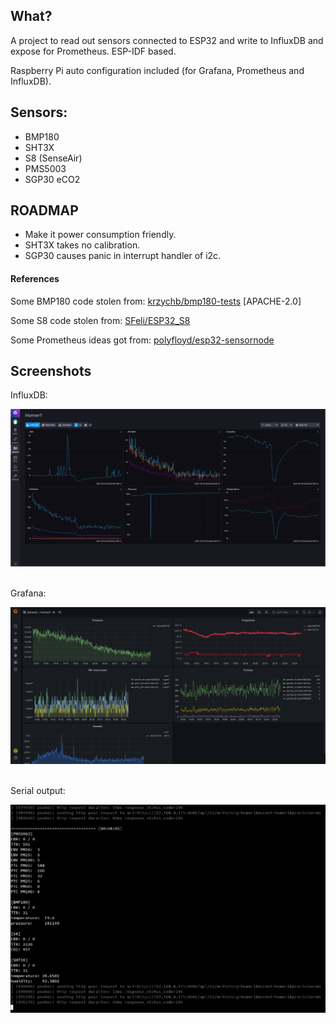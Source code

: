 ## What?

A project to read out sensors connected to ESP32 and write to InfluxDB and expose for Prometheus. ESP-IDF based.

Raspberry Pi auto configuration included (for Grafana, Prometheus and InfluxDB).

## Sensors:

- BMP180
- SHT3X
- S8 (SenseAir)
- PMS5003
- SGP30 eCO2

## ROADMAP

- Make it power consumption friendly.
- SHT3X takes no calibration.
- SGP30 causes panic in interrupt handler of i2c.

#### References

Some BMP180 code stolen from:
[krzychb/bmp180-tests](https://github.com/krzychb/bmp180-tests) [APACHE-2.0]

Some S8 code stolen from:
[SFeli/ESP32_S8](https://github.com/SFeli/ESP32_S8/blob/master/ESP32_S8_01.ino)

Some Prometheus ideas got from:
[polyfloyd/esp32-sensornode](https://github.com/polyfloyd/esp32-sensornode)

## Screenshots

InfluxDB:

![InfluxDB](screenshots/influxdb.png)
<br>
<br>

Grafana:

![Grafana](screenshots/grafana.png)
<br>
<br>

Serial output:

![esp32 output](screenshots/esp32_output.png)

